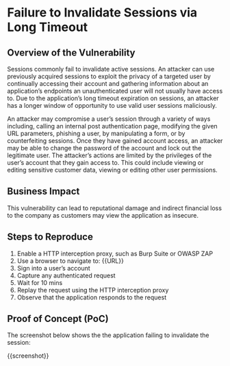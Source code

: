 # Failure to Invalidate Sessions via Long Timeout

## Overview of the Vulnerability

Sessions commonly fail to invalidate active sessions. An attacker can use previously acquired sessions to exploit the privacy of a targeted user by continually accessing their account and gathering information about an application’s endpoints an unauthenticated user will not usually have access to. Due to the application’s long timeout expiration on sessions, an attacker has a longer window of opportunity to use valid user sessions maliciously.

An attacker may compromise a user’s session through a variety of ways including, calling an internal post authentication page, modifying the given URL parameters, phishing a user, by manipulating a form, or by counterfeiting sessions. Once they have gained account access, an attacker may be able to change the password of the account and lock out the legitimate user. The attacker’s actions are limited by the privileges of the user’s account that they gain access to. This could include viewing or editing sensitive customer data, viewing or editing other user permissions.

## Business Impact

This vulnerability can lead to reputational damage and indirect financial loss to the company as customers may view the application as insecure.

## Steps to Reproduce

1. Enable a HTTP interception proxy, such as Burp Suite or OWASP ZAP
1. Use a browser to navigate to: {{URL}}
1. Sign into a user’s account
1. Capture any authenticated request
1. Wait for 10 mins
1. Replay the request using the HTTP interception proxy
1. Observe that the application responds to the request

## Proof of Concept (PoC)

The screenshot below shows the the application failing to invalidate the session:

{{screenshot}}
